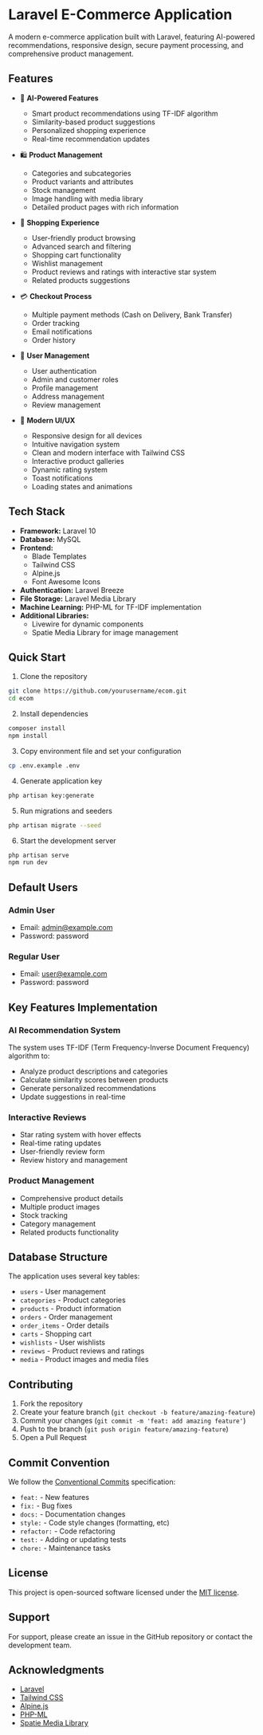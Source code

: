 # Laravel E-Commerce Application

A modern e-commerce application built with Laravel, featuring AI-powered recommendations, responsive design, secure payment processing, and comprehensive product management.

## Features

- 🤖 **AI-Powered Features**
  - Smart product recommendations using TF-IDF algorithm
  - Similarity-based product suggestions
  - Personalized shopping experience
  - Real-time recommendation updates

- 🛍️ **Product Management**
  - Categories and subcategories
  - Product variants and attributes
  - Stock management
  - Image handling with media library
  - Detailed product pages with rich information

- 🛒 **Shopping Experience**
  - User-friendly product browsing
  - Advanced search and filtering
  - Shopping cart functionality
  - Wishlist management
  - Product reviews and ratings with interactive star system
  - Related products suggestions

- 💳 **Checkout Process**
  - Multiple payment methods (Cash on Delivery, Bank Transfer)
  - Order tracking
  - Email notifications
  - Order history

- 👤 **User Management**
  - User authentication
  - Admin and customer roles
  - Profile management
  - Address management
  - Review management

- 📱 **Modern UI/UX**
  - Responsive design for all devices
  - Intuitive navigation system
  - Clean and modern interface with Tailwind CSS
  - Interactive product galleries
  - Dynamic rating system
  - Toast notifications
  - Loading states and animations

## Tech Stack

- **Framework:** Laravel 10
- **Database:** MySQL
- **Frontend:** 
  - Blade Templates
  - Tailwind CSS
  - Alpine.js
  - Font Awesome Icons
- **Authentication:** Laravel Breeze
- **File Storage:** Laravel Media Library
- **Machine Learning:** PHP-ML for TF-IDF implementation
- **Additional Libraries:**
  - Livewire for dynamic components
  - Spatie Media Library for image management

## Quick Start

1. Clone the repository
```bash
git clone https://github.com/yourusername/ecom.git
cd ecom
```

2. Install dependencies
```bash
composer install
npm install
```

3. Copy environment file and set your configuration
```bash
cp .env.example .env
```

4. Generate application key
```bash
php artisan key:generate
```

5. Run migrations and seeders
```bash
php artisan migrate --seed
```

6. Start the development server
```bash
php artisan serve
npm run dev
```

## Default Users

### Admin User
- Email: admin@example.com
- Password: password

### Regular User
- Email: user@example.com
- Password: password

## Key Features Implementation

### AI Recommendation System
The system uses TF-IDF (Term Frequency-Inverse Document Frequency) algorithm to:
- Analyze product descriptions and categories
- Calculate similarity scores between products
- Generate personalized recommendations
- Update suggestions in real-time

### Interactive Reviews
- Star rating system with hover effects
- Real-time rating updates
- User-friendly review form
- Review history and management

### Product Management
- Comprehensive product details
- Multiple product images
- Stock tracking
- Category management
- Related products functionality

## Database Structure

The application uses several key tables:
- `users` - User management
- `categories` - Product categories
- `products` - Product information
- `orders` - Order management
- `order_items` - Order details
- `carts` - Shopping cart
- `wishlists` - User wishlists
- `reviews` - Product reviews and ratings
- `media` - Product images and media files

## Contributing

1. Fork the repository
2. Create your feature branch (`git checkout -b feature/amazing-feature`)
3. Commit your changes (`git commit -m 'feat: add amazing feature'`)
4. Push to the branch (`git push origin feature/amazing-feature`)
5. Open a Pull Request

## Commit Convention

We follow the [Conventional Commits](https://www.conventionalcommits.org/) specification:

- `feat:` - New features
- `fix:` - Bug fixes
- `docs:` - Documentation changes
- `style:` - Code style changes (formatting, etc)
- `refactor:` - Code refactoring
- `test:` - Adding or updating tests
- `chore:` - Maintenance tasks

## License

This project is open-sourced software licensed under the [MIT license](https://opensource.org/licenses/MIT).

## Support

For support, please create an issue in the GitHub repository or contact the development team.

## Acknowledgments

- [Laravel](https://laravel.com)
- [Tailwind CSS](https://tailwindcss.com)
- [Alpine.js](https://alpinejs.dev)
- [PHP-ML](https://php-ml.readthedocs.io/)
- [Spatie Media Library](https://spatie.be/docs/laravel-medialibrary)
